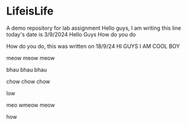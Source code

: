 # LifeisLife
A demo repository for lab assignment
Hello guys, I am writing this line 
today's date is 3/9/2024
Hello Guys How do you do

How do you do, this was written on 18/9/24
HI GUYS I AM COOL BOY

meow meow meow

bhau bhau bhau

chow chow chow

low

meo wmeow meow

how
